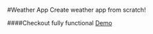 #Weather App
Create weather app from scratch!

####Checkout fully functional [Demo]


[demo]: http://project.husamui.com/weather
